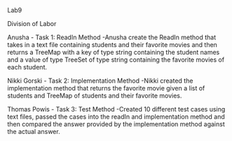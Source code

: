 Lab9

Division of Labor


Anusha - Task 1: ReadIn Method
-Anusha create the ReadIn method that takes in a text file containing students and their favorite movies and then returns a TreeMap with a key of  type string containing the student names and a value of type TreeSet of type string containing the favorite movies of each student. 


Nikki Gorski - Task 2: Implementation Method
-Nikki created the implementation method that returns the favorite movie given a list of students and TreeMap of students and their favorite movies.

Thomas Powis - Task 3: Test Method
-Created 10 different test cases using text files, passed the cases into the readIn and implementation method and then compared the answer provided by the implementation method against the actual answer.


